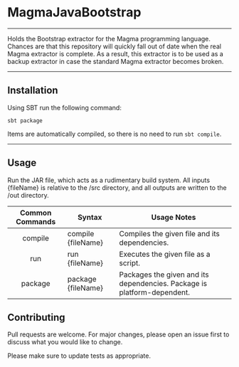 # MagmaJavaBootstrap
---
<p>
Holds the Bootstrap extractor for the Magma programming language. Chances are that this repository will quickly fall out
of date when the real Magma extractor is complete. As a result, this extractor is to be used as a backup extractor in case
the standard Magma extractor becomes broken.
</p>

---

## Installation
Using SBT run the following command:
```
sbt package
```
Items are automatically compiled, so there is no need to run ```sbt compile```.

---
## Usage
Run the JAR file, which acts as a rudimentary build system. All inputs {fileName} is relative to the /src directory, and
all outputs are written to the /out directory.

|Common Commands|Syntax            |Usage Notes                                                            |
|:-------------:|------------------|-----------------------------------------------------------------------|
|compile        |compile {fileName}|Compiles the given file and its dependencies.                          |
|run            |run {fileName}    |Executes the given file as a script.                                   |
|package        |package {fileName}|Packages the given and its dependencies. Package is platform-dependent.|

## Contributing
Pull requests are welcome. For major changes, please open an issue first to discuss what you would like to change.

Please make sure to update tests as appropriate.
